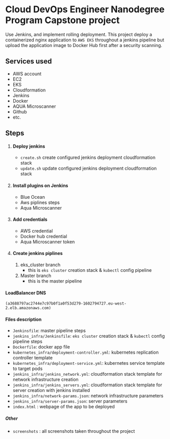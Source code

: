 # Cloud DevOps Engineer Nanodegree Program Capstone project
 Use Jenkins, and implement rolling deployment.
 This project deploy a containerized nginx application to ``AWS EKS`` throughout a jenkins pipeline but upload the application image to Docker Hub first after a security scanning.

## Services used
- AWS account
- EC2
- EKS
- Cloudformation
- Jenkins
- Docker
- AQUA Microscanner
- Github
- etc.

## Steps
1. #### Deploy jenkins
    - `create.sh`
        create configured jenkins deployment cloudformation stack
    - `update.sh`
    update configured jenkins deployment cloudformation stack

2. #### Install plugins on Jenkins
    - Blue Ocean
    - Aws piplines steps
    - Aqua Microscanner
3. #### Add credentials
    - AWS credential
    - Docker hub credential
    - Aqua Microscanner token

4. #### Create jenkins piplines
    1. eks_cluster branch
        - this is `eks cluster` creation stack & ``kubectl`` config pipeline
    2. Master branch
        - this is the master pipeline

#### LoadBalancer DNS
    (a3688797ac2744e7c97b0f1a0f53d279-1602794727.eu-west-2.elb.amazonaws.com)

#### Files description
- ``Jenkinsfile``: master pipeline steps
- ``jenkins_infra/Jenkinsfile``: `eks cluster` creation stack & ``kubectl`` config pipeline steps
- ``Dockerfile``: docker app file
- ``kubernetes_infra/deployment-controller.yml``: kubernetes replication controller template
- ``kubernetes_infra/deployment-service.yml``: kubernetes service template to target pods
- ``jenkins_infra/jenkins_network.yml``: cloudformation stack template for network infrastructure creation
- ``jenkins_infra/jenkins_servers.yml``: cloudformation stack template for server creation with jenkins installed
- ``jenkins_infra/network-params.json``: network infrastructure parameters
- ``jenkins_infra/server-params.json``: server parameters
- ``index.html`` : webpage of the app to be deployed

##### Other
- ``screenshots`` : all screenshots taken throughout the project


